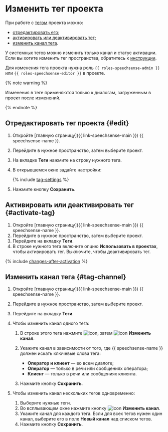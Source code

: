 # Изменить тег проекта

При работе с [тегом](../../../concepts/tags.md) проекта можно:

* [отредактировать его](#edit);
* [активировать или деактивировать тег](#activate-tag);
* [изменить канал тега](#tag-channel).

У системных тегов можно изменить только канал и статус активации. Если вы хотите изменить тег пространства, обратитесь к [инструкции](../../space/tag/change.md).

Для изменения тега проекта нужна роль `{{ roles-speechsense-admin }}` или `{{ roles-speechsense-editor }}` в проекте.

{% note warning %}

Изменения в теге применяются только к диалогам, загруженным в проект после изменений.

{% endnote %}

## Отредактировать тег проекта {#edit}

1. Откройте [главную страницу]({{ link-speechsense-main }}) {{ speechsense-name }}.
1. Перейдите в нужное пространство, затем выберите проект.
1. На вкладке **Теги** нажмите на строку нужного тега.
1. В открывшемся окне задайте настройки:

   {% include [tag-settings](../../../../_includes/speechsense/tag/tag-settings.md) %}

1. Нажмите кнопку **Сохранить**.

## Активировать или деактивировать тег {#activate-tag}

1. Откройте [главную страницу]({{ link-speechsense-main }}) {{ speechsense-name }}.
1. Перейдите в нужное пространство, затем выберите проект.
1. Перейдите на вкладку **Теги**.
1. В строке нужного тега включите опцию **Использовать в проектах**, чтобы активировать тег. Выключите, чтобы деактивировать тег.

{% include [changes-after-activation](../../../../_includes/speechsense/tag/changes-after-activation.md) %}

## Изменить канал тега {#tag-channel}

1. Откройте [главную страницу]({{ link-speechsense-main }}) {{ speechsense-name }}.
1. Перейдите в нужное пространство, затем выберите проект.
1. Перейдите на вкладку **Теги**.
1. Чтобы изменить канал одного тега:

   1. В строке этого тега нажмите ![icon](../../../../_assets/console-icons/ellipsis.svg), затем ![icon](../../../../_assets/console-icons/arrow-right-arrow-left.svg) **Изменить канал**.
   1. Укажите канал в зависимости от того, где {{ speechsense-name }} должен искать ключевые слова тега:

      * **Оператор и клиент** — во всем диалоге;
      * **Оператор** — только в речи или сообщениях оператора;
      * **Клиент** — только в речи или сообщениях клиента.

   1. Нажмите кнопку **Сохранить**.

1. Чтобы изменить канал нескольких тегов одновременно:

   1. Выберите нужные теги.
   1. Во всплывающем окне нажмите кнопку ![icon](../../../../_assets/console-icons/arrow-right-arrow-left.svg) **Изменить канал**.
   1. Укажите канал для каждого тега. Если для всех тегов нужен один канал, выберите его в поле **Новый канал** над списком тегов.
   1. Нажмите кнопку **Сохранить**.
